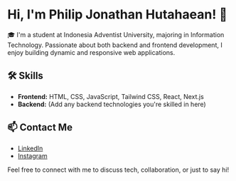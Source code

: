# Hi, I'm Philip Jonathan Hutahaean! 👋

🎓 I'm a student at Indonesia Adventist University, majoring in Information Technology. Passionate about both backend and frontend development, I enjoy building dynamic and responsive web applications.

## 🛠 Skills

- **Frontend:** HTML, CSS, JavaScript, Tailwind CSS, React, Next.js
- **Backend:** (Add any backend technologies you're skilled in here)

## 📫 Contact Me

- [LinkedIn](https://www.linkedin.com/in/philipjonathanhutahaean/)
- [Instagram](https://www.instagram.com/philipjh_)

Feel free to connect with me to discuss tech, collaboration, or just to say hi!

